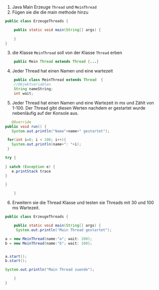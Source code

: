 1. Java Main Erzeuge `Thread` und `MeinThread`
2. Fügen sie die die main methode hinzu
````java 
public class ErzeugeThreads {

    public static void main(String[] args) {
        
    }
}
````
3. die Klasse `MeinThread` soll von der Klasse `Thread` erben
````java
    public Mein Thread extends Thread {...}
````

4. Jeder Thread hat einen Namen und eine wartezeit
````java
    public class MeinThread extends Thread  {
    //Objektvariablen
    String nameString;
    int wait;
````
5. Jeder Thread hat einen Namen und eine Wartezeit in ms und Zählt von 1-100. Der Thread gibt diesen Werten nachdem er gestartet wurde nebenläufig auf der Konsole aus. 
````java
   @Override
public void run() {
   System.out.println("Name"+name+" gestartet");

 for(int i=0; i < 100; i++){
   System.out.println(name+": "+i);
 }

try {
   
} catch (Exception e) {
   e.printStack trace
}

}

    } 
````

6. Erweitern sie die Thread Klasse und testen sie Threads mit 30 und 100 ms Wartezeit.
````java
public class ErzeugeThreads {

    public static void main(String[] args) {
     System.out.println("Main Thread gestartet");   

a = new MeinThread(name:"a"; wait: 100);
b = new MeinThread(name:"b"; wait: 100);


a.start();
b.start();

System.out.println("Main Thread zuende");

    }
}
````
